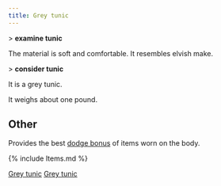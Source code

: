 ```yaml
---
title: Grey tunic
---
```


\> **examine tunic**

The material is soft and comfortable. It resembles elvish make.

\> **consider tunic**

It is a grey tunic.

It weighs about one pound.

## Other

Provides the best [dodge bonus](dodge_bonus "wikilink") of items worn on
the body.

{% include Items.md %}

[Grey tunic](Category:_Cloth_equipment "wikilink") [Grey
tunic](Category:_Body_items "wikilink")